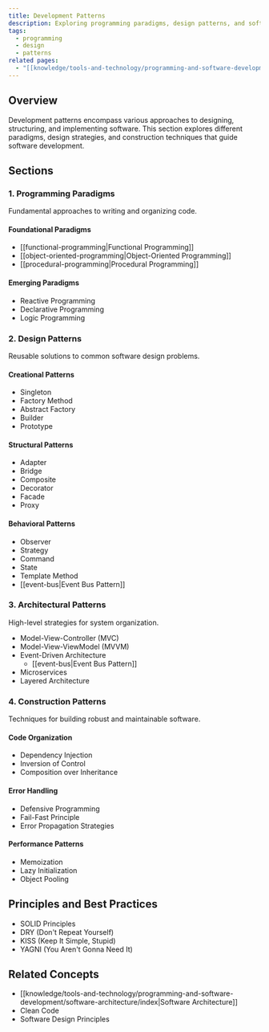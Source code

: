 ```yaml
---
title: Development Patterns
description: Exploring programming paradigms, design patterns, and software construction techniques
tags:
  - programming
  - design
  - patterns
related pages:
  - "[[knowledge/tools-and-technology/programming-and-software-development/index|Programming and Software Development]]"
---
```

## Overview

Development patterns encompass various approaches to designing, structuring, and implementing software. This section explores different paradigms, design strategies, and construction techniques that guide software development.

## Sections

### 1. Programming Paradigms
Fundamental approaches to writing and organizing code.

#### Foundational Paradigms
- [[functional-programming|Functional Programming]]
- [[object-oriented-programming|Object-Oriented Programming]]
- [[procedural-programming|Procedural Programming]]

#### Emerging Paradigms
- Reactive Programming
- Declarative Programming
- Logic Programming

### 2. Design Patterns
Reusable solutions to common software design problems.

#### Creational Patterns
- Singleton
- Factory Method
- Abstract Factory
- Builder
- Prototype

#### Structural Patterns
- Adapter
- Bridge
- Composite
- Decorator
- Facade
- Proxy

#### Behavioral Patterns
- Observer
- Strategy
- Command
- State
- Template Method
- [[event-bus|Event Bus Pattern]]

### 3. Architectural Patterns
High-level strategies for system organization.

- Model-View-Controller (MVC)
- Model-View-ViewModel (MVVM)
- Event-Driven Architecture
  - [[event-bus|Event Bus Pattern]]
- Microservices
- Layered Architecture

### 4. Construction Patterns
Techniques for building robust and maintainable software.

#### Code Organization
- Dependency Injection
- Inversion of Control
- Composition over Inheritance

#### Error Handling
- Defensive Programming
- Fail-Fast Principle
- Error Propagation Strategies

#### Performance Patterns
- Memoization
- Lazy Initialization
- Object Pooling

## Principles and Best Practices

- SOLID Principles
- DRY (Don't Repeat Yourself)
- KISS (Keep It Simple, Stupid)
- YAGNI (You Aren't Gonna Need It)

## Related Concepts

- [[knowledge/tools-and-technology/programming-and-software-development/software-architecture/index|Software Architecture]]
- Clean Code
- Software Design Principles
